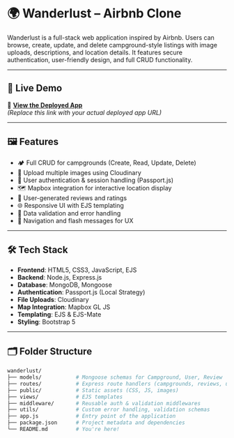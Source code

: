 # 🌍 Wanderlust – Airbnb Clone

Wanderlust is a full-stack web application inspired by Airbnb. Users can browse, create, update, and delete campground-style listings with image uploads, descriptions, and location details. It features secure authentication, user-friendly design, and full CRUD functionality.

---

## 🚀 Live Demo

🔗 **[View the Deployed App](https://wanderlust-hzkh.onrender.com/)**  
*(Replace this link with your actual deployed app URL)*

---

## 🖼️ Features

- 🏕️ Full CRUD for campgrounds (Create, Read, Update, Delete)
- 📸 Upload multiple images using Cloudinary
- 🔐 User authentication & session handling (Passport.js)
- 🗺️ Mapbox integration for interactive location display
- 💬 User-generated reviews and ratings
- 🌐 Responsive UI with EJS templating
- 🧼 Data validation and error handling
- 🧭 Navigation and flash messages for UX

---

## 🛠️ Tech Stack

- **Frontend**: HTML5, CSS3, JavaScript, EJS
- **Backend**: Node.js, Express.js
- **Database**: MongoDB, Mongoose
- **Authentication**: Passport.js (Local Strategy)
- **File Uploads**: Cloudinary
- **Map Integration**: Mapbox GL JS
- **Templating**: EJS & EJS-Mate
- **Styling**: Bootstrap 5

---

## 🗂️ Folder Structure

```bash
wanderlust/
├── models/           # Mongoose schemas for Campground, User, Review
├── routes/           # Express route handlers (campgrounds, reviews, users)
├── public/           # Static assets (CSS, JS, images)
├── views/            # EJS templates
├── middleware/       # Reusable auth & validation middlewares
├── utils/            # Custom error handling, validation schemas
├── app.js            # Entry point of the application
├── package.json      # Project metadata and dependencies
└── README.md         # You're here!
